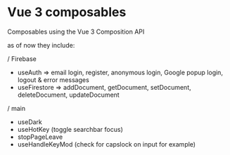 # Vue 3 composables

Composables using the Vue 3 Composition API

as of now they include:

/ Firebase

- useAuth => email login, register, anonymous login, Google popup login, logout & error messages
- useFirestore => addDocument, getDocument, setDocument, deleteDocument, updateDocument

/ main

- useDark
- useHotKey (toggle searchbar focus)
- stopPageLeave
- useHandleKeyMod (check for capslock on input for example)
